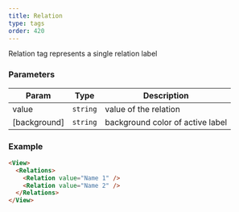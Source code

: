 ```yaml
---
title: Relation
type: tags
order: 420
---
```


Relation tag represents a single relation label

### Parameters

| Param | Type | Description |
| --- | --- | --- |
| value | <code>string</code> | value of the relation |
| [background] | <code>string</code> | background color of active label |

### Example  
```html
<View>
  <Relations>
    <Relation value="Name 1" />
    <Relation value="Name 2" />
  </Relations>
</View>
```
